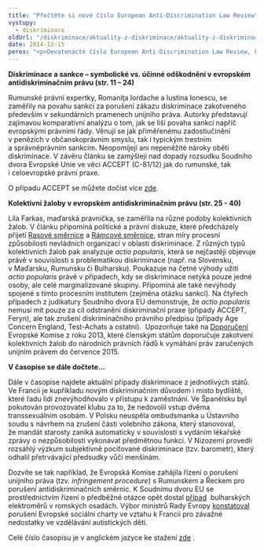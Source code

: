 ```yaml
---
title: "Přečtěte si nové číslo European Anti-Discrimination Law Review"
vystupy:
  - diskriminace
oldUrl: "/diskriminace/aktuality-z-diskriminace/aktuality-z-diskriminace-2014/prectete-si-nove-cislo-european-anti-discrimination-law-review/"
date: 2014-12-15
perex: "<p>Devatenácté číslo European Anti-Discrimination Law Review, které vyšlo v listopadu 2014, přináší novinky, analýzy a informace o vývoji antidiskriminačního práva v členských státech Evropské unie, bývalé jugoslávské republice Makedonii, Turecku, Islandu, Lichtenštejnsku a Norsku. Aktuální číslo reflektuje právní a judikaturní stav k 15. červnu 2014.</p>"
---
```


<!-- imported from the old website -->

<p><strong>Diskriminace a sankce – symbolické vs. účinné odškodnění v evropském antidiskriminačním právu (str. 11 – 24)</strong></p><p class="align-blok">Rumunské právní expertky, Romaniţa Iordache a Iustina Ionescu, se zaměřily na povahu sankcí za porušení zákazu diskriminace zakotveného především v sekundárních pramenech unijního práva. Autorky představují zajímavou komparativní analýzu o tom, jak se liší povaha sankcí napříč evropskými právními řády. Věnují se jak přiměřenému zadostiučinění v penězích v občanskoprávním smyslu, tak i typickým trestním a správněprávním sankcím. Neopomíjejí ani nepeněžité nároky oběti diskriminace. V závěru článku se zamýšlejí nad dopady rozsudku Soudního dvora Evropské Unie ve věci ACCEPT (C-81/12) jak do rumunské, tak i celoevropské právní praxe.</p><p>O případu ACCEPT se můžete dočíst více <a href="/diskriminace/aktuality-z-diskriminace/aktuality-z-diskriminace-2013/soudni-dvur-evropske-unie-rozhodl-o-homofobnim-prohlaseni-patrona-fotbaloveho-klubu/">zde</a>.</p><p><strong>Kolektivní žaloby v evropském antidiskriminačním právu (str. 25 - 40)</strong></p><p class="align-blok">Lila Farkas, maďarská právnička, se zaměřila na různé podoby kolektivních žalob. V článku připomíná politické a právní diskuze, které předcházely přijetí <a href="/uploads-import/DISKRIMINACE/pravni_predpisy/SMERNICE_RADY_zasada_rovneho_zachazeni.pdf">Rasové směrnice</a> a <a href="/uploads-import/DISKRIMINACE/pravni_predpisy/SMERNICE_RADY_obecny_ramec_pro_rovne_zachazeni_v_zamestnani.pdf">Rámcové směrnice</a>, stran míry procesní způsobilosti nevládních organizací v oblasti diskriminace. Z různých typů kolektivních žalob pak analyzuje <em>actio popularis</em>, která se nejčastěji objevuje právě v souvislosti s problematikou diskriminace (např. na Slovensku, v Maďarsku, Rumunsku či Bulharsku). Poukazuje na četné výhody užití <em>actio popularis</em> právě v případech, kdy se diskriminace netýká pouze jedné osoby, ale celé marginalizované skupiny. Připomíná ale také nevýhody spojené s tímto procesním institutem (zejména otázku sankcí). Na čtyřech případech z judikatury Soudního dvora EU demonstruje, že <em>actio popularis</em> nemusí mít pouze za cíl odstranění diskriminační praxe (případy ACCEPT, Feryn), ale tak zrušení diskriminačního právního předpisu (případy Age Concern England, Test-Achats a ostatní).  Upozorňuje také na <a title="Otevření do nového okna" href="http://ec.europa.eu/justice/newsroom/civil/news/130611_en.htm" target="_blank">Doporučení</a>  Evropské Komise z roku 2013, které členským státům doporučuje zakotvení kolektivních žalob do národních právních řádů k vymáhání práv zaručených unijním právem do července 2015.</p><p><strong>V časopise se dále dočtete…</strong></p><p class="align-blok">Dále v časopise najdete aktuální případy diskriminace z jednotlivých států. Ve Francii je kupříkladu novým diskriminačním důvodem i místo bydliště, které řadu lidí znevýhodňovalo v přístupu k zaměstnání. Ve Španělsku byl pokutován provozovatel klubu za to, že nedovolil vstup dvěma transsexuálním osobám. V Polsku neuspěla ombudsmanka u Ústavního soudu s návrhem na zrušení části volebního zákona, který stanovoval, že mandát starosty zaniká automaticky v souvislosti s vydáním lékařské zprávy o nezpůsobilosti vykonávat předmětnou funkci. V Nizozemí provedli rozsáhlý výzkum subjektivně pociťované diskriminace (tzv. barometr), který odhalil přetrvávající předsudky vůči menšinám. </p><p class="align-blok">Dozvíte se tak například, že Evropská Komise zahájila řízení o porušení unijního práva (tzv. <em>infringement procedure</em>) s Rumunskem a Řeckem pro porušení antidiskriminačních směrnic. K Soudnímu dvoru EU se prostřednictvím řízení o předběžné otázce opět dostal <a title="Otevření do nového okna" href="http://www.non-discrimination.net/content/media/BG-40-Prelim%20ref.pdf" target="_blank">případ</a>  bulharských elektroměrů v romských osadách. Výbor ministrů Rady Evropy <a href="https://wcd.coe.int/ViewDoc.jsp?id=2157099&amp;Site=CM" target="_blank">konstatoval</a> porušení Evropské sociální charty ve vztahu k Francii pro závažné nedostatky ve vzdělávání autistických dětí. </p><p>Celé číslo časopisu je v anglickém jazyce ke stažení <a title="Otevření do nového okna" href="http://www.non-discrimination.net/content/issue-no-19-european-anti-discrimination-law-review" target="_blank">zde</a> .</p>
